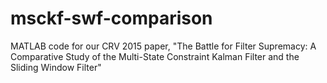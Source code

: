 # msckf-swf-comparison
MATLAB code for our CRV 2015 paper, "The Battle for Filter Supremacy: A Comparative Study of the Multi-State Constraint Kalman Filter and the Sliding Window Filter"
